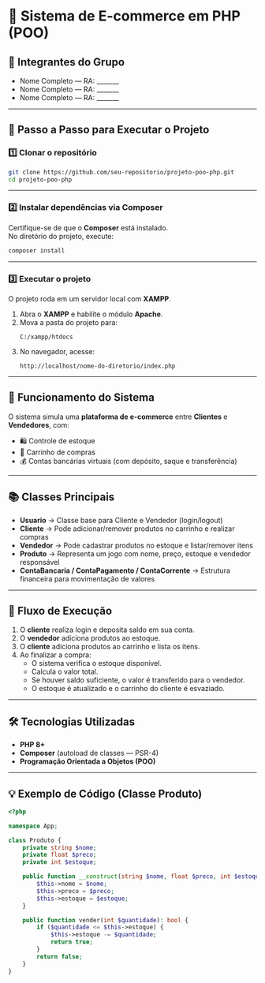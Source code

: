 # 🛒 Sistema de E-commerce em PHP (POO)

## 👥 Integrantes do Grupo
- Nome Completo — RA: _______  
- Nome Completo — RA: _______  
- Nome Completo — RA: _______  

---

## 🚀 Passo a Passo para Executar o Projeto

### 1️⃣ Clonar o repositório
```bash
git clone https://github.com/seu-repositorio/projeto-poo-php.git
cd projeto-poo-php
```

---

### 2️⃣ Instalar dependências via Composer
Certifique-se de que o **Composer** está instalado.  
No diretório do projeto, execute:

```bash
composer install
```

---

### 3️⃣ Executar o projeto
O projeto roda em um servidor local com **XAMPP**.

1. Abra o **XAMPP** e habilite o módulo **Apache**.  
2. Mova a pasta do projeto para:
   ```
   C:/xampp/htdocs
   ```
3. No navegador, acesse:
   ```
   http://localhost/nome-do-diretorio/index.php
   ```

---

## 📌 Funcionamento do Sistema

O sistema simula uma **plataforma de e-commerce** entre **Clientes** e **Vendedores**, com:

- 🛍️ Controle de estoque  
- 🛒 Carrinho de compras  
- 💰 Contas bancárias virtuais (com depósito, saque e transferência)  

---

## 📚 Classes Principais

- **Usuario** → Classe base para Cliente e Vendedor (login/logout)  
- **Cliente** → Pode adicionar/remover produtos no carrinho e realizar compras  
- **Vendedor** → Pode cadastrar produtos no estoque e listar/remover itens  
- **Produto** → Representa um jogo com nome, preço, estoque e vendedor responsável  
- **ContaBancaria / ContaPagamento / ContaCorrente** → Estrutura financeira para movimentação de valores  

---

## 🔄 Fluxo de Execução

1. O **cliente** realiza login e deposita saldo em sua conta.  
2. O **vendedor** adiciona produtos ao estoque.  
3. O **cliente** adiciona produtos ao carrinho e lista os itens.  
4. Ao finalizar a compra:  
   - O sistema verifica o estoque disponível.  
   - Calcula o valor total.  
   - Se houver saldo suficiente, o valor é transferido para o vendedor.  
   - O estoque é atualizado e o carrinho do cliente é esvaziado.  

---

## 🛠️ Tecnologias Utilizadas

- **PHP 8+**  
- **Composer** (autoload de classes — PSR-4)  
- **Programação Orientada a Objetos (POO)**  

---

## 💡 Exemplo de Código (Classe Produto)

```php
<?php

namespace App;

class Produto {
    private string $nome;
    private float $preco;
    private int $estoque;

    public function __construct(string $nome, float $preco, int $estoque) {
        $this->nome = $nome;
        $this->preco = $preco;
        $this->estoque = $estoque;
    }

    public function vender(int $quantidade): bool {
        if ($quantidade <= $this->estoque) {
            $this->estoque -= $quantidade;
            return true;
        }
        return false;
    }
}
```

